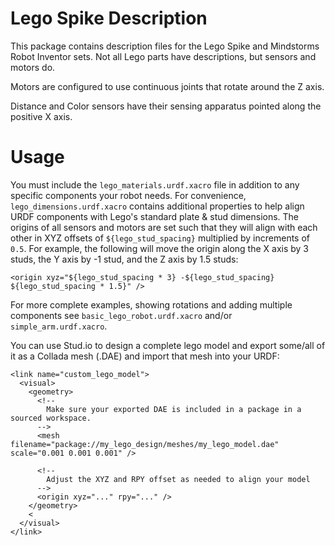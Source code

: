 Lego Spike Description
=======================

This package contains description files for the Lego Spike and Mindstorms
Robot Inventor sets.  Not all Lego parts have descriptions, but sensors
and motors do.

Motors are configured to use continuous joints that rotate around the Z axis.

Distance and Color sensors have their sensing apparatus pointed along the positive X axis.


Usage
=======

You must include the `lego_materials.urdf.xacro` file in addition to any specific components your robot needs.
For convenience, `lego_dimensions.urdf.xacro` contains additional properties to help align URDF components with
Lego's standard plate & stud dimensions.  The origins of all sensors and motors are set such that they will align
with each other in XYZ offsets of `${lego_stud_spacing}` multiplied by increments of `0.5`.  For example, the following
will move the origin along the X axis by 3 studs, the Y axis by -1 stud, and the Z axis by 1.5 studs:
```
<origin xyz="${lego_stud_spacing * 3} -${lego_stud_spacing} ${lego_stud_spacing * 1.5}" />
```

For more complete examples, showing rotations and adding multiple components see `basic_lego_robot.urdf.xacro` and/or
`simple_arm.urdf.xacro`.

You can use Stud.io to design a complete lego model and export some/all of it as a Collada mesh (.DAE) and import that
mesh into your URDF:
```
<link name="custom_lego_model">
  <visual>
    <geometry>
      <!--
        Make sure your exported DAE is included in a package in a sourced workspace.
      -->
      <mesh filename="package://my_lego_design/meshes/my_lego_model.dae" scale="0.001 0.001 0.001" />

      <!--
        Adjust the XYZ and RPY offset as needed to align your model
      -->
      <origin xyz="..." rpy="..." />
    </geometry>
    <
  </visual>
</link>
```
